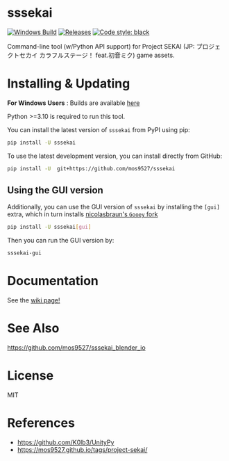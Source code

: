 # sssekai
[![Windows Build](https://github.com/mos9527/sssekai/actions/workflows/python-publish.yml/badge.svg)](https://github.com/mos9527/sssekai/blob/main/.github/workflows/python-publish.yml) [![Releases](https://img.shields.io/github/downloads/mos9527/sssekai/total.svg)](https://GitHub.com/mos9527/sssekai/releases/) [![Code style: black](https://img.shields.io/badge/code%20style-black-000000.svg)](https://github.com/psf/black) 

Command-line tool (w/Python API support) for Project SEKAI (JP: プロジェクトセカイ カラフルステージ！ feat.初音ミク) game assets.

# Installing & Updating
**For Windows Users** : Builds are available [here](https://github.com/mos9527/sssekai/releases)

Python >=3.10 is required to run this tool.

You can install the latest version of `sssekai` from PyPI using pip:
```bash
pip install -U sssekai
```
To use the latest development version, you can install directly from GitHub:
```bash
pip install -U  git+https://github.com/mos9527/sssekai
```
## Using the GUI version
Additionally, you can use the GUI version of `sssekai` by installing the `[gui]` extra, which in turn installs [nicolasbraun's `Gooey` fork](https://github.com/nicolasbraun/Gooey)
```bash
pip install -U sssekai[gui]
```
Then you can run the GUI version by:
```bash
sssekai-gui
```
# Documentation
See the [wiki page!](https://github.com/mos9527/sssekai/wiki)

# See Also
https://github.com/mos9527/sssekai_blender_io

# License
MIT

# References
- https://github.com/K0lb3/UnityPy
- https://mos9527.github.io/tags/project-sekai/